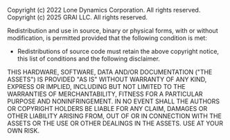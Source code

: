 Copyright (c) 2022 Lone Dynamics Corporation. All rights reserved.
Copyright (c) 2025 GRAI LLC. All rights reserved.

Redistribution and use in source, binary or physical forms, with or without
modification, is permitted provided that the following condition is met:

* Redistributions of source code must retain the above copyright notice,
  this list of conditions and the following disclaimer.

THIS HARDWARE, SOFTWARE, DATA AND/OR DOCUMENTATION ("THE ASSETS") IS PROVIDED
"AS IS" WITHOUT WARRANTY OF ANY KIND, EXPRESS OR IMPLIED, INCLUDING BUT NOT
LIMITED TO THE WARRANTIES OF MERCHANTABILITY, FITNESS FOR A PARTICULAR PURPOSE
AND NONINFRINGEMENT. IN NO EVENT SHALL THE AUTHORS OR COPYRIGHT HOLDERS BE
LIABLE FOR ANY CLAIM, DAMAGES OR OTHER LIABILITY ARISING FROM, OUT OF OR IN
CONNECTION WITH THE ASSETS OR THE USE OR OTHER DEALINGS IN THE ASSETS. USE AT
YOUR OWN RISK.
